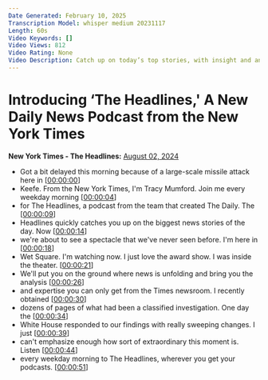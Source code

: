 ```yaml
---
Date Generated: February 10, 2025
Transcription Model: whisper medium 20231117
Length: 60s
Video Keywords: []
Video Views: 812
Video Rating: None
Video Description: Catch up on today’s top stories, with insight and analysis from Times reporters all over the world. From the team that brought you "The Daily." Listen every weekday morning.
---
```


# Introducing ‘The Headlines,' A New Daily News Podcast from the New York Times
**New York Times - The Headlines:** [August 02, 2024](https://www.youtube.com/watch?v=8TL9Lh9JEs0)
*  Got a bit delayed this morning because of a large-scale missile attack here in [[00:00:00](https://www.youtube.com/watch?v=8TL9Lh9JEs0&t=0.0s)]
*  Keefe. From the New York Times, I'm Tracy Mumford. Join me every weekday morning [[00:00:04](https://www.youtube.com/watch?v=8TL9Lh9JEs0&t=4.8s)]
*  for The Headlines, a podcast from the team that created The Daily. The [[00:00:09](https://www.youtube.com/watch?v=8TL9Lh9JEs0&t=9.4s)]
*  Headlines quickly catches you up on the biggest news stories of the day. Now [[00:00:14](https://www.youtube.com/watch?v=8TL9Lh9JEs0&t=14.6s)]
*  we're about to see a spectacle that we've never seen before. I'm here in [[00:00:18](https://www.youtube.com/watch?v=8TL9Lh9JEs0&t=18.32s)]
*  Wet Square. I'm watching now. I just love the award show. I was inside the theater. [[00:00:21](https://www.youtube.com/watch?v=8TL9Lh9JEs0&t=21.6s)]
*  We'll put you on the ground where news is unfolding and bring you the analysis [[00:00:26](https://www.youtube.com/watch?v=8TL9Lh9JEs0&t=26.48s)]
*  and expertise you can only get from the Times newsroom. I recently obtained [[00:00:30](https://www.youtube.com/watch?v=8TL9Lh9JEs0&t=30.72s)]
*  dozens of pages of what had been a classified investigation. One day the [[00:00:34](https://www.youtube.com/watch?v=8TL9Lh9JEs0&t=34.72s)]
*  White House responded to our findings with really sweeping changes. I just [[00:00:39](https://www.youtube.com/watch?v=8TL9Lh9JEs0&t=39.120000000000005s)]
*  can't emphasize enough how sort of extraordinary this moment is. Listen [[00:00:44](https://www.youtube.com/watch?v=8TL9Lh9JEs0&t=44.84s)]
*  every weekday morning to The Headlines, wherever you get your podcasts. [[00:00:51](https://www.youtube.com/watch?v=8TL9Lh9JEs0&t=51.0s)]

